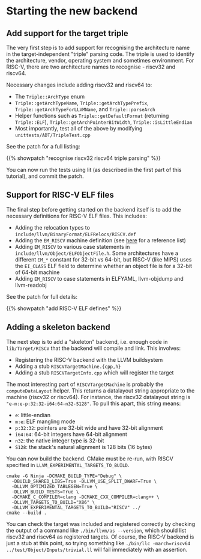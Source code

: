 # Starting the new backend

## Add support for the target triple

The very first step is to add support for recognising the architecture name in 
the target-independent "triple" parsing code. The triple is used to identify 
the architecture, vendor, operating system and sometimes environment. For 
RISC-V, there are two architecture names to recognise - riscv32 and riscv64.

Necessary changes include adding riscv32 and riscv64 to:
* The `Triple::ArchType` enum
* `Triple::getArchTypeName`, `Triple::getArchTypePrefix`, 
`Triple::getArchTypeForLLVMName`, and `Triple::parseArch`
* Helper functions such as `Triple::getDefaultFormat` (returning 
`Triple::ELF`), `Triple::getArchPointerBitWidth`, `Triple::isLittleEndian`
* Most importantly, test all of the above by modifying 
`unittests/ADT/TripleTest.cpp`

See the patch for a full listing:

{{% showpatch "recognise riscv32 riscv64 triple parsing" %}}

You can now run the tests using lit (as described in the first part of this 
tutorial), and commit the patch.

## Support for RISC-V ELF files

The final step before getting started on the backend itself is to add the 
necessary definitions for RISC-V ELF files. This includes:
* Adding the relocation types to 
`include/llvm/BinaryFormat/ELFRelocs/RISCV.def`
* Adding the `EM_RISCV` machine definition (see 
[here](http://www.sco.com/developers/gabi/latest/ch4.eheader.html) for a 
reference list)
* Adding `EM_RISCV` to various case statements in 
`include/llvm/Object/ELFObjectFile.h`. Some architectures have a different 
`EM_*` constant for 32-bit vs 64-bit, but RISC-V (like MIPS) uses the 
`EI_CLASS` ELF field to determine whether an object file is for a 32-bit of 
64-bit machine
* Adding `EM_RISCV` to case statements in ELFYAML, llvm-objdump and 
llvm-readobj

See the patch for full details:

{{% showpatch "add RISC-V ELF defines" %}}

## Adding a skeleton backend

The next step is to add a "skeleton" backend, i.e. enough code in
`lib/Target/RISCV` that the backend will compile and link. This involves:
* Registering the RISC-V backend with the LLVM buildsystem
* Adding a stub `RISCVTargetMachine.{cpp,h}`
* Adding a stub `RISCVTargetInfo.cpp` which will register the target

The most interesting part of `RISCVTargetMachine` is probably the 
`computeDataLayout` helper. This returns a datalayout string appropriate to 
the machine (riscv32 or riscv64). For instance, the riscv32 datalayout string 
is `"e-m:e-p:32:32-i64:64-n32-S128"`. To pull this apart, this string means:

* `e`: little-endian
* `m:e`: ELF mangling mode
* `p:32:32`: pointers are 32-bit wide and have 32-bit alignment
* `i64:64`: 64-bit integers have 64-bit alignment
* `n32`: the native integer type is 32-bit
* `S128`: the stack's natural alignment is 128 bits (16 bytes)

You can now build the backend. CMake must be re-run, with RISCV specified in 
`LLVM_EXPERIMENTAL_TARGETS_TO_BUILD`.

    cmake -G Ninja -DCMAKE_BUILD_TYPE="Debug" \
      -DBUILD_SHARED_LIBS=True -DLLVM_USE_SPLIT_DWARF=True \
      -DLLVM_OPTIMIZED_TABLEGEN=True \
      -DLLVM_BUILD_TESTS=True \
      -DCMAKE_C_COMPILER=clang -DCMAKE_CXX_COMPILER=clang++ \
      -DLLVM_TARGETS_TO_BUILD="X86" \
      -DLLVM_EXPERIMENTAL_TARGETS_TO_BUILD="RISCV" ../
    cmake --build .

You can check the target was included and registered correctly by checking the 
output of a command like `./bin/llvm/as --version`, which should list riscv32 
and riscv64 as registered targets. Of course, the RISC-V backend is just a 
stub at this point, so trying something like `./bin/llc -march=riscv64 
../test/Object/Inputs/trivial.ll` will fail immediately with an assertion.

